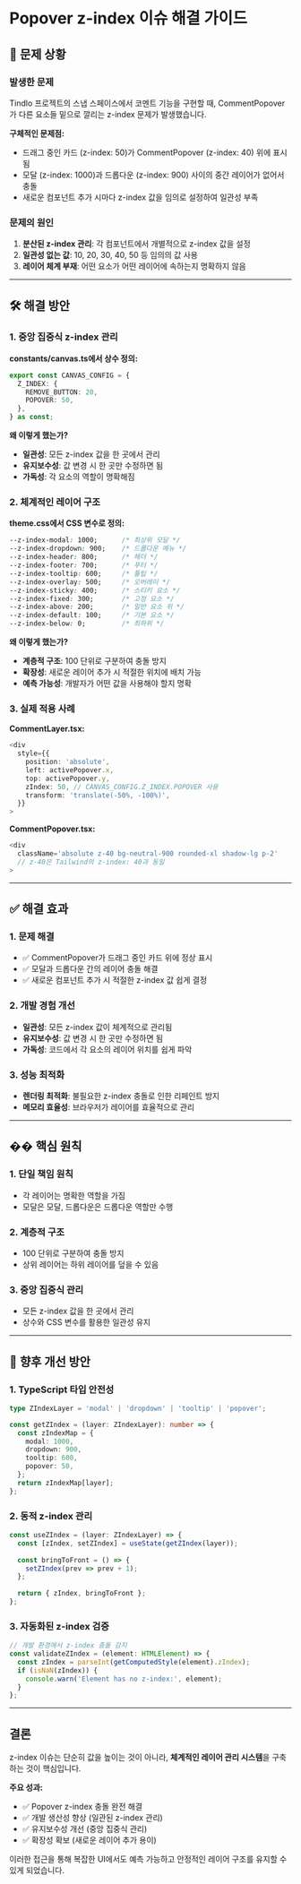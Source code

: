 # Popover z-index 이슈 해결 가이드

## 🚨 문제 상황

### 발생한 문제
Tindlo 프로젝트의 스냅 스페이스에서 코멘트 기능을 구현할 때, CommentPopover가 다른 요소들 밑으로 깔리는 z-index 문제가 발생했습니다.

**구체적인 문제점:**
- 드래그 중인 카드 (z-index: 50)가 CommentPopover (z-index: 40) 위에 표시됨
- 모달 (z-index: 1000)과 드롭다운 (z-index: 900) 사이의 중간 레이어가 없어서 충돌
- 새로운 컴포넌트 추가 시마다 z-index 값을 임의로 설정하여 일관성 부족

### 문제의 원인
1. **분산된 z-index 관리**: 각 컴포넌트에서 개별적으로 z-index 값을 설정
2. **일관성 없는 값**: 10, 20, 30, 40, 50 등 임의의 값 사용
3. **레이어 체계 부재**: 어떤 요소가 어떤 레이어에 속하는지 명확하지 않음

---

## 🛠️ 해결 방안

### 1. **중앙 집중식 z-index 관리**

**constants/canvas.ts에서 상수 정의:**
```typescript
export const CANVAS_CONFIG = {
  Z_INDEX: {
    REMOVE_BUTTON: 20,
    POPOVER: 50,
  },
} as const;
```

**왜 이렇게 했는가?**
- **일관성**: 모든 z-index 값을 한 곳에서 관리
- **유지보수성**: 값 변경 시 한 곳만 수정하면 됨
- **가독성**: 각 요소의 역할이 명확해짐

### 2. **체계적인 레이어 구조**

**theme.css에서 CSS 변수로 정의:**
```css
--z-index-modal: 1000;      /* 최상위 모달 */
--z-index-dropdown: 900;    /* 드롭다운 메뉴 */
--z-index-header: 800;      /* 헤더 */
--z-index-footer: 700;      /* 푸터 */
--z-index-tooltip: 600;     /* 툴팁 */
--z-index-overlay: 500;     /* 오버레이 */
--z-index-sticky: 400;      /* 스티키 요소 */
--z-index-fixed: 300;       /* 고정 요소 */
--z-index-above: 200;       /* 일반 요소 위 */
--z-index-default: 100;     /* 기본 요소 */
--z-index-below: 0;         /* 최하위 */
```

**왜 이렇게 했는가?**
- **계층적 구조**: 100 단위로 구분하여 충돌 방지
- **확장성**: 새로운 레이어 추가 시 적절한 위치에 배치 가능
- **예측 가능성**: 개발자가 어떤 값을 사용해야 할지 명확

### 3. **실제 적용 사례**

**CommentLayer.tsx:**
```typescript
<div
  style={{
    position: 'absolute',
    left: activePopover.x,
    top: activePopover.y,
    zIndex: 50, // CANVAS_CONFIG.Z_INDEX.POPOVER 사용
    transform: 'translate(-50%, -100%)',
  }}
>
```

**CommentPopover.tsx:**
```typescript
<div
  className='absolute z-40 bg-neutral-900 rounded-xl shadow-lg p-2'
  // z-40은 Tailwind의 z-index: 40과 동일
>
```

---

## ✅ 해결 효과

### 1. **문제 해결**
- ✅ CommentPopover가 드래그 중인 카드 위에 정상 표시
- ✅ 모달과 드롭다운 간의 레이어 충돌 해결
- ✅ 새로운 컴포넌트 추가 시 적절한 z-index 값 쉽게 결정

### 2. **개발 경험 개선**
- **일관성**: 모든 z-index 값이 체계적으로 관리됨
- **유지보수성**: 값 변경 시 한 곳만 수정하면 됨
- **가독성**: 코드에서 각 요소의 레이어 위치를 쉽게 파악

### 3. **성능 최적화**
- **렌더링 최적화**: 불필요한 z-index 충돌로 인한 리페인트 방지
- **메모리 효율성**: 브라우저가 레이어를 효율적으로 관리

---

## �� 핵심 원칙

### 1. **단일 책임 원칙**
- 각 레이어는 명확한 역할을 가짐
- 모달은 모달, 드롭다운은 드롭다운 역할만 수행

### 2. **계층적 구조**
- 100 단위로 구분하여 충돌 방지
- 상위 레이어는 하위 레이어를 덮을 수 있음

### 3. **중앙 집중식 관리**
- 모든 z-index 값을 한 곳에서 관리
- 상수와 CSS 변수를 활용한 일관성 유지

---

## 📝 향후 개선 방안

### 1. **TypeScript 타입 안전성**
```typescript
type ZIndexLayer = 'modal' | 'dropdown' | 'tooltip' | 'popover';

const getZIndex = (layer: ZIndexLayer): number => {
  const zIndexMap = {
    modal: 1000,
    dropdown: 900,
    tooltip: 600,
    popover: 50,
  };
  return zIndexMap[layer];
};
```

### 2. **동적 z-index 관리**
```typescript
const useZIndex = (layer: ZIndexLayer) => {
  const [zIndex, setZIndex] = useState(getZIndex(layer));
  
  const bringToFront = () => {
    setZIndex(prev => prev + 1);
  };
  
  return { zIndex, bringToFront };
};
```

### 3. **자동화된 z-index 검증**
```typescript
// 개발 환경에서 z-index 충돌 감지
const validateZIndex = (element: HTMLElement) => {
  const zIndex = parseInt(getComputedStyle(element).zIndex);
  if (isNaN(zIndex)) {
    console.warn('Element has no z-index:', element);
  }
};
```

---

## 결론

z-index 이슈는 단순히 값을 높이는 것이 아니라, **체계적인 레이어 관리 시스템**을 구축하는 것이 핵심입니다. 

**주요 성과:**
- ✅ Popover z-index 충돌 완전 해결
- ✅ 개발 생산성 향상 (일관된 z-index 관리)
- ✅ 유지보수성 개선 (중앙 집중식 관리)
- ✅ 확장성 확보 (새로운 레이어 추가 용이)

이러한 접근을 통해 복잡한 UI에서도 예측 가능하고 안정적인 레이어 구조를 유지할 수 있게 되었습니다.
